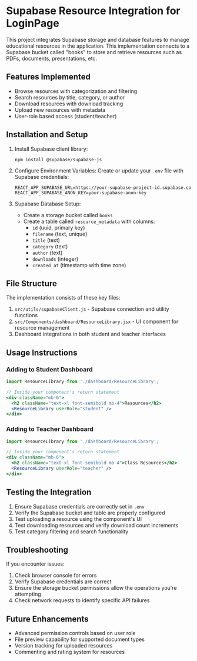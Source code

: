 # Supabase Resource Integration for LoginPage

This project integrates Supabase storage and database features to manage educational resources in the application. This implementation connects to a Supabase bucket called "books" to store and retrieve resources such as PDFs, documents, presentations, etc.

## Features Implemented

- Browse resources with categorization and filtering
- Search resources by title, category, or author
- Download resources with download tracking
- Upload new resources with metadata
- User-role based access (student/teacher)

## Installation and Setup

1. Install Supabase client library:
   ```
   npm install @supabase/supabase-js
   ```

2. Configure Environment Variables:
   Create or update your `.env` file with Supabase credentials:
   ```
   REACT_APP_SUPABASE_URL=https://your-supabase-project-id.supabase.co
   REACT_APP_SUPABASE_ANON_KEY=your-supabase-anon-key
   ```

3. Supabase Database Setup:
   - Create a storage bucket called `books`
   - Create a table called `resource_metadata` with columns:
     - `id` (uuid, primary key)
     - `filename` (text, unique)
     - `title` (text)
     - `category` (text)
     - `author` (text)
     - `downloads` (integer)
     - `created_at` (timestamp with time zone)

## File Structure

The implementation consists of these key files:

1. `src/utils/supabaseClient.js` - Supabase connection and utility functions
2. `src/Components/dashboard/ResourceLibrary.jsx` - UI component for resource management
3. Dashboard integrations in both student and teacher interfaces

## Usage Instructions

### Adding to Student Dashboard

```jsx
import ResourceLibrary from './dashboard/ResourceLibrary';

// Inside your component's return statement
<div className="mb-6">
  <h2 className="text-xl font-semibold mb-4">Resources</h2>
  <ResourceLibrary userRole="student" />
</div>
```

### Adding to Teacher Dashboard

```jsx
import ResourceLibrary from './dashboard/ResourceLibrary';

// Inside your component's return statement
<div className="mb-6">
  <h2 className="text-xl font-semibold mb-4">Class Resources</h2>
  <ResourceLibrary userRole="teacher" />
</div>
```

## Testing the Integration

1. Ensure Supabase credentials are correctly set in `.env`
2. Verify the Supabase bucket and table are properly configured
3. Test uploading a resource using the component's UI
4. Test downloading resources and verify download count increments
5. Test category filtering and search functionality

## Troubleshooting

If you encounter issues:

1. Check browser console for errors
2. Verify Supabase credentials are correct
3. Ensure the storage bucket permissions allow the operations you're attempting
4. Check network requests to identify specific API failures

## Future Enhancements

- Advanced permission controls based on user role
- File preview capability for supported document types
- Version tracking for uploaded resources
- Commenting and rating system for resources
